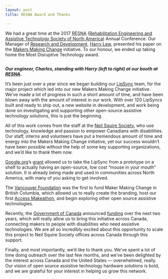 ```yaml
---
layout: post
title: RESNA Award and Thanks

---
```


<p>We had a great time at the 2017 <abbr title="Rehabilitation Engineering and Assistive Technology Society of North America">RESNA</abbr> (<a title="go the Rehabilitation Engineering and Assistive Technology Society of North America website" href="http://www.resna.org/" target="_blank">Rehabilitation Engineering and Assistive Technology Society of North America</a>) Annual Conference. Our Manager of <a title="learn more about our Research and Development program" href="http://www.neilsquire.ca/research-development/" target="_blank">Research and Development</a>, <a title="Read Harry Lew's bio" href="http://www.neilsquire.ca/research-development/rd-team/" target="_blank">Harry Lew</a>, presented his paper on the <a title="go to the Makers Making Change website" href="http://www.makersmakingchange.com/" target="_blank">Makers Making Change</a> initiative. To our honour, we ended up taking home the Most Disruptive Technology award.
</p>
<p><img class="alignnone size-full wp-image-14307" title="Our engineer, Charles, standing with Harry (left to right) at our booth at the Rehabilitation Engineering and Assistive Technology Society of North America Conference." alt="" src="http://www.neilsquire.ca/wp-content/uploads/2017/07/mostdisruptive.jpg">
</p>
<p><em><strong>Our engineer, Charles, standing with Harry (left to right) at our booth at <abbr title="Rehabilitation Engineering and Assistive Technology Society of North America">RESNA</abbr>.</strong></em>
</p>
<p>It’s been just over a year since we began building our <a title="learn more about our LipSync project" href="http://www.neilsquire.ca/research-development/projects-activities/lipsync/" target="_blank">LipSync</a> team, for the major project which led into our new Makers Making Change initiative. We’ve made a lot of progress in such a short amount of time, and have been blown away with the amount of interest in our work. With over 120 LipSyncs built and ready to ship out, a new website in development, and work being done on investigating and supporting other open-source assistive technology solutions, this is just the beginning.
</p>
<p>All of this work comes from the staff at the <a title="Visit our homepage" href="http://www.neilsquire.ca/" target="_blank">Neil Squire Society</a>, who use technology, knowledge and passion to empower Canadians with disabilities. Our staff, interns and volunteers have put a tremendous amount of time and energy into the Makers Making Change initiative, yet our success wouldn’t have been possible without the help of some key supporting organizations, and we’d like to thank them now.
</p>
<p><a title="go to Google.Org" href="https://www.google.org/" target="_blank">Google.org</a>’s <a title="learn more about the Google.org grant" href="https://www.neilsquire.ca/latest-news/googleorg-awards-neil-squire-society-800000-grant-rework-lipsync-mouth-controlled-input-device/" target="_blank">grant</a> allowed us to take the LipSync from a prototype on a shelf to actually having an open-source, low cost “mouse in your mouth” solution. It is already being made and used in communities across North America, with many of you asking to get involved.
</p>
<p>The <a title="go to the Vancouver Foundation website" href="https://www.vancouverfoundation.ca/" target="_blank">Vancouver Foundation</a> was the first to fund Maker Making Change in British Columbia, which allowed us to really create the branding, host our first <a title="learn more about the Access Makeathon" href="www.makersmakingchange.com/accessmakeathonsummary/" target="_blank">Access Makeathon</a>, and begin exploring other open source assistive technologies.
</p>
<p>Recently, the <a title="go to the Government of Canada website" href="https://www.canada.ca/en.html" target="_blank">Government of Canada</a> announced <a title="learn more about the Government of Canada funding" href="http://www.neilsquire.ca/latest-news/telus-buildathon/" target="_blank">funding</a> over the next two years, which will really allow us to bring this initiative across Canada, connecting makers to people with disabilities who need assistive technologies. We are all so incredibly excited about this opportunity to scale this project to Neil Squire Society offices across Canada through this support.
</p>
<p>Finally, and most importantly, we’d like to thank you. We’ve spent a lot of time doing outreach over the last few months, and we’ve been delighted by the interest across Canada and the United States — overwhelmed, really. Our vision of open source assistive technology hardware solutions is bold, and we are grateful for your interest in helping us grow this network.
</p>
